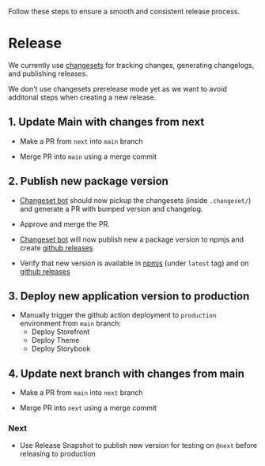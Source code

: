 Follow these steps to ensure a smooth and consistent release process.
# Release 

We currently use [changesets](https://github.com/changesets/changesets) for tracking changes, generating changelogs, and publishing releases.

We don't use changesets prerelease mode yet as we want to avoid additonal steps when creating a new release.

## 1. Update Main with changes from next

- Make a PR from `next` into `main` branch

- Merge PR into `main` using a merge commit

## 2. Publish new package version

- [Changeset bot](https://github.com/apps/changeset-bot) should now pickup the changesets (inside `.changeset/`) and generate a PR with bumped version and changelog.

- Approve and merge the PR.

- [Changeset bot](https://github.com/apps/changeset-bot) will now publish new a package version to npmjs and create [github releases](https://github.com/digdir/designsystemet/releases)

- Verify that new version is available in [npmjs](https://www.npmjs.com/package/@digdir/designsystemet) (under `latest` tag) and on [github releases](https://github.com/digdir/designsystemet/releases)

## 3. Deploy new application version to production

- Manually trigger the github action deployment to `production` environment from `main` branch: 
  - Deploy Storefront
  - Deploy Theme
  - Deploy Storybook

## 4. Update next branch with changes from main

- Make a PR from `main` into `next` branch

- Merge PR into `next` using a merge commit

### **Next**

- Use Release Snapshot to publish new version for testing on `@next` before releasing to production

